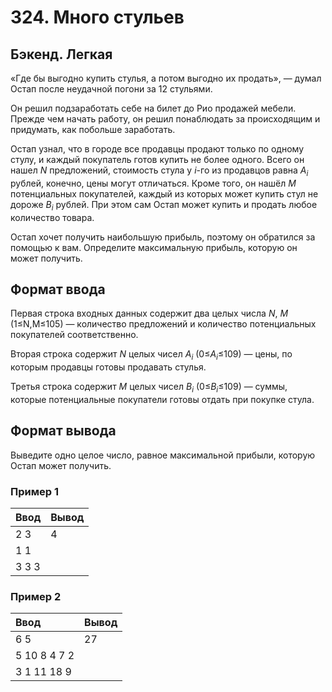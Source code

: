 # 324. Много стульев

## Бэкенд. Легкая

«Где бы выгодно купить стулья, а потом выгодно их продать», — думал Остап после неудачной погони за 12 стульями.

Он решил подзаработать себе на билет до Рио продажей мебели. Прежде чем начать работу, он решил понаблюдать за происходящим и придумать, как побольше заработать.

Остап узнал, что в городе все продавцы продают только по одному стулу, и каждый покупатель готов купить не более одного. Всего он нашел <i>N</i> предложений, стоимость стула у <i>i</i>-го из продавцов равна <i>A<sub>i</sub></i> рублей, конечно, цены могут отличаться. Кроме того, он нашёл <i>M</i> потенциальных покупателей, каждый из которых может купить стул не дороже <i>B<sub>i</sub></i> рублей. При этом сам Остап может купить и продать любое количество товара.

Остап хочет получить наибольшую прибыль, поэтому он обратился за помощью к вам. Определите максимальную прибыль, которую он может получить.

## Формат ввода

Первая строка входных данных содержит два целых числа <i>N</i>, <i>M</i> (1≤N,M≤105) — количество предложений и количество потенциальных покупателей соответственно.

Вторая строка содержит <i>N</i> целых чисел <i>A<sub>i</sub></i> (0≤<i>A<sub>i</sub></i>≤109) — цены, по которым продавцы готовы продавать стулья.

Третья строка содержит <i>M</i> целых чисел <i>B<sub>i</sub></i> (0≤<i>B<sub>i</sub></i>≤109) — суммы, которые потенциальные покупатели готовы отдать при покупке стула.

## Формат вывода

Выведите одно целое число, равное максимальной прибыли, которую Остап может получить.

### Пример 1

| Ввод  | Вывод |
| :---- | :---- |
| 2 3   | 4     |
| 1 1   |       |
| 3 3 3 |       |

### Пример 2

| Ввод         | Вывод |
| :----------- | :---- |
| 6 5          | 27    |
| 5 10 8 4 7 2 |       |
| 3 1 11 18 9  |       |
